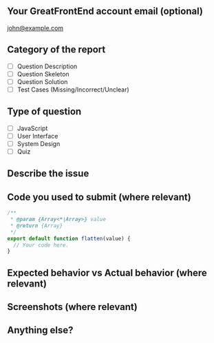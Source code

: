 <!-- Sentences in the comment markers are meant to guide you 
and do not show up in the rendered preview, do not write your 
answers within them! -->

## Your GreatFrontEnd account email (optional)

john@example.com <!-- Replace with your email. We might use this to give rewards 😉 -->

## Category of the report

- [ ] Question Description
- [ ] Question Skeleton
- [ ] Question Solution
- [ ] Test Cases (Missing/Incorrect/Unclear)

## Type of question

- [ ] JavaScript
- [ ] User Interface
- [ ] System Design
- [ ] Quiz

## Describe the issue

<!-- Provide a clear and concise description of the issue. -->

## Code you used to submit (where relevant)

<!-- Replace the contents within the ``` -->

```js
/**
 * @param {Array<*|Array>} value
 * @return {Array}
 */
export default function flatten(value) {
  // Your code here.
}
```

## Expected behavior vs Actual behavior (where relevant)

<!-- Clearly described what you expected to happen vs what actually happened. -->

## Screenshots (where relevant)

<!-- Where possible and relevant, add screenshots which will greatly help in explaining the issue. -->

## Anything else?

<!-- Add any other additional context about the issue. -->
